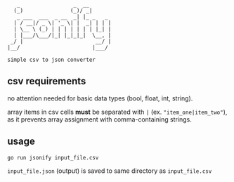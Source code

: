 ```
   _                 _  __       
  (_)               (_)/ _|      
   _ ___  ___  _ __  _| |_ _   _ 
  | / __|/ _ \| '_ \| |  _| | | |
  | \__ \ (_) | | | | | | | |_| |
  | |___/\___/|_| |_|_|_|  \__, |
 _/ |                       __/ |
|__/                       |___/ 

simple csv to json converter
```

## csv requirements
no attention needed for basic data types (bool, float, int, string).

array items in csv cells **must** be separated with `|` (ex. `"item_one|item_two"`), as it prevents array assignment with comma-containing strings.

## usage
```
go run jsonify input_file.csv
```
`input_file.json` (output) is saved to same directory as `input_file.csv`
